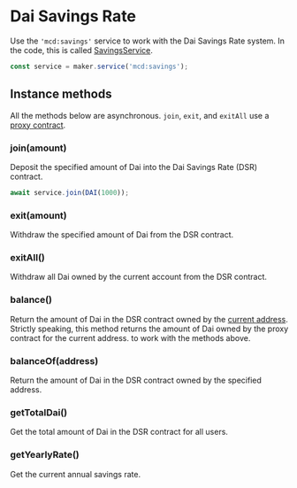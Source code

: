# Dai Savings Rate

Use the `'mcd:savings'` service to work with the Dai Savings Rate system. In the code, this is called [SavingsService](https://github.com/makerdao/dai.js/blob/dev/packages/dai-plugin-mcd/src/SavingsService.js).

```javascript
const service = maker.service('mcd:savings');
```

## Instance methods

All the methods below are asynchronous. `join`, `exit`, and `exitAll` use a [proxy contract](advanced-configuration/using-ds-proxy.md).

### join\(amount\)

Deposit the specified amount of Dai into the Dai Savings Rate \(DSR\) contract.

```javascript
await service.join(DAI(1000));
```

### exit\(amount\)

Withdraw the specified amount of Dai from the DSR contract.

### exitAll\(\)

Withdraw all Dai owned by the current account from the DSR contract.

### balance\(\)

Return the amount of Dai in the DSR contract owned by the [current address](advanced-configuration/using-multiple-accounts.md). Strictly speaking, this method returns the amount of Dai owned by the proxy contract for the current address. to work with the methods above.

### balanceOf\(address\)

Return the amount of Dai in the DSR contract owned by the specified address.

### getTotalDai\(\)

Get the total amount of Dai in the DSR contract for all users.

### getYearlyRate\(\)

Get the current annual savings rate.

